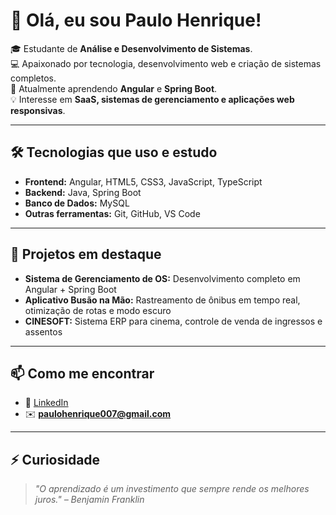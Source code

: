 # 👋 Olá, eu sou Paulo Henrique!

🎓 Estudante de **Análise e Desenvolvimento de Sistemas**.  
💻 Apaixonado por tecnologia, desenvolvimento web e criação de sistemas completos.  
🚀 Atualmente aprendendo **Angular** e **Spring Boot**.  
💡 Interesse em **SaaS, sistemas de gerenciamento e aplicações web responsivas**.  

---

## 🛠 Tecnologias que uso e estudo
- **Frontend:** Angular, HTML5, CSS3, JavaScript, TypeScript  
- **Backend:** Java, Spring Boot  
- **Banco de Dados:** MySQL  
- **Outras ferramentas:** Git, GitHub, VS Code  

---

## 🔭 Projetos em destaque
- **Sistema de Gerenciamento de OS:** Desenvolvimento completo em Angular + Spring Boot  
- **Aplicativo Busão na Mão:** Rastreamento de ônibus em tempo real, otimização de rotas e modo escuro  
- **CINESOFT:** Sistema ERP para cinema, controle de venda de ingressos e assentos  

---

## 📫 Como me encontrar
- 💼 [LinkedIn](https://www.linkedin.com/in/paulo-henrique-007/)  
- ✉️ **paulohenrique007@gmail.com**  

---

## ⚡ Curiosidade
> *"O aprendizado é um investimento que sempre rende os melhores juros." – Benjamin Franklin*
